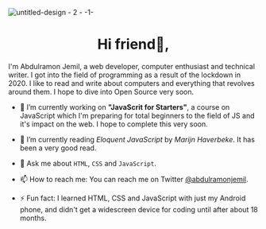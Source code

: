![untitled-design - 2 - -1-](https://user-images.githubusercontent.com/80219104/170861940-69ad480e-bb13-4679-b8dd-2149ae991a0c.png)


<h1 align="center">Hi friend👋,</h3>

I'm Abdulramon Jemil, a web developer, computer enthusiast and technical writer. I got into the field of programming as a result of the lockdown in 2020. I like to read and write about computers and everything that revolves around them. I hope to dive into Open Source very soon.

- 🔭 I’m currently working on **"JavaScrit for Starters"**, a course on JavaScript which I'm preparing for total beginners to the field of JS and it's impact on the web. I hope to complete this very soon.

- 🌱 I’m currently reading *Eloquent JavaScript* by *Marijn Haverbeke*. It has been a very good read.

- 💬 Ask me about `HTML`, `CSS` and `JavaScript`.

- 📫 How to reach me: You can reach me on Twitter [@abdulramonjemil](https://twitter.com/abdulramonjemil).

- ⚡ Fun fact: I learned HTML, CSS and JavaScript with just my Android phone, and didn't get a widescreen device for coding until after about 18 months.




<!--
**abdulramonjemil/abdulramonjemil** is a ✨ _special_ ✨ repository because its `README.md` (this file) appears on your GitHub profile.

Here are some ideas to get you started:

- 🔭 I’m currently working on ...
- 🌱 I’m currently learning ...
- 👯 I’m looking to collaborate on ...
- 🤔 I’m looking for help with ...
- 💬 Ask me about ...
- 📫 How to reach me: ...
- 😄 Pronouns: ...
- ⚡ Fun fact: ...
-->
